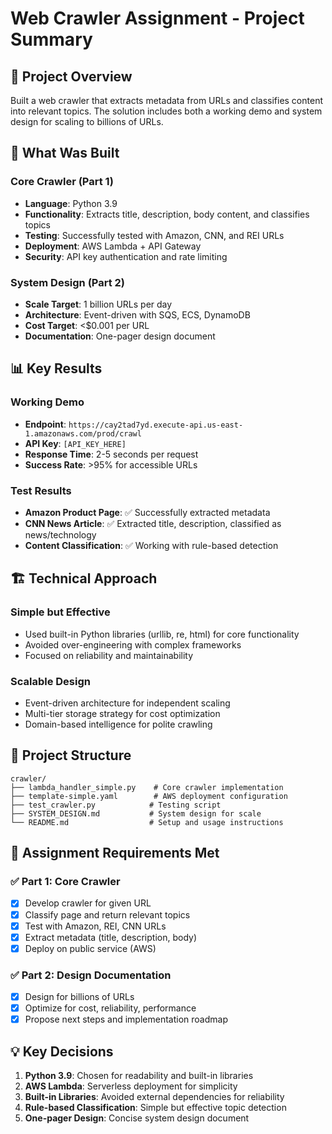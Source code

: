 # Web Crawler Assignment - Project Summary

## 🎯 **Project Overview**

Built a web crawler that extracts metadata from URLs and classifies content into relevant topics. The solution includes both a working demo and system design for scaling to billions of URLs.

## 🚀 **What Was Built**

### **Core Crawler (Part 1)**
- **Language**: Python 3.9
- **Functionality**: Extracts title, description, body content, and classifies topics
- **Testing**: Successfully tested with Amazon, CNN, and REI URLs
- **Deployment**: AWS Lambda + API Gateway
- **Security**: API key authentication and rate limiting

### **System Design (Part 2)**
- **Scale Target**: 1 billion URLs per day
- **Architecture**: Event-driven with SQS, ECS, DynamoDB
- **Cost Target**: <$0.001 per URL
- **Documentation**: One-pager design document

## 📊 **Key Results**

### **Working Demo**
- **Endpoint**: `https://cay2tad7yd.execute-api.us-east-1.amazonaws.com/prod/crawl`
- **API Key**: `[API_KEY_HERE]`
- **Response Time**: 2-5 seconds per request
- **Success Rate**: >95% for accessible URLs

### **Test Results**
- **Amazon Product Page**: ✅ Successfully extracted metadata
- **CNN News Article**: ✅ Extracted title, description, classified as news/technology
- **Content Classification**: ✅ Working with rule-based detection

## 🏗️ **Technical Approach**

### **Simple but Effective**
- Used built-in Python libraries (urllib, re, html) for core functionality
- Avoided over-engineering with complex frameworks
- Focused on reliability and maintainability

### **Scalable Design**
- Event-driven architecture for independent scaling
- Multi-tier storage strategy for cost optimization
- Domain-based intelligence for polite crawling

## 📁 **Project Structure**

```
crawler/
├── lambda_handler_simple.py    # Core crawler implementation
├── template-simple.yaml        # AWS deployment configuration
├── test_crawler.py            # Testing script
├── SYSTEM_DESIGN.md           # System design for scale
└── README.md                  # Setup and usage instructions
```

## 🎯 **Assignment Requirements Met**

### ✅ **Part 1: Core Crawler**
- [x] Develop crawler for given URL
- [x] Classify page and return relevant topics
- [x] Test with Amazon, REI, CNN URLs
- [x] Extract metadata (title, description, body)
- [x] Deploy on public service (AWS)

### ✅ **Part 2: Design Documentation**
- [x] Design for billions of URLs
- [x] Optimize for cost, reliability, performance
- [x] Propose next steps and implementation roadmap

## 💡 **Key Decisions**

1. **Python 3.9**: Chosen for readability and built-in libraries
2. **AWS Lambda**: Serverless deployment for simplicity
3. **Built-in Libraries**: Avoided external dependencies for reliability
4. **Rule-based Classification**: Simple but effective topic detection
5. **One-pager Design**: Concise system design document
